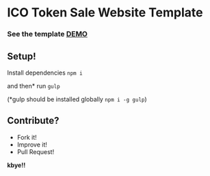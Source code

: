 #  ICO Token Sale Website Template

### See the template [DEMO](https://jawwadzafar.github.io/ico-website-template/)

## Setup!
Install dependencies
`npm i`

and then* run `gulp`

(*gulp should be installed globally `npm i -g gulp`)

## Contribute?
* Fork it!
* Improve it!
* Pull Request!


**kbye!!**
